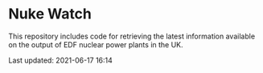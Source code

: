 # Nuke Watch

This repository includes code for retrieving the latest information available on the output of EDF nuclear power plants in the UK.

Last updated: 2021-06-17 16:14